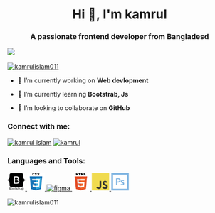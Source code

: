 <h1 align="center">Hi 👋, I'm kamrul</h1>
<h3 align="center">A passionate frontend developer from Bangladesd</h3>

![](https://media.licdn.com/dms/image/D5616AQG9fsgewJTrxw/profile-displaybackgroundimage-shrink_350_1400/0/1675423863787?e=1684972800&v=beta&t=D7ar1izbY7JFiFogBR2m-yxG-Dnre33y6dHlZ7XaDaE)









<p align="left"> <a href="https://github.com/ryo-ma/github-profile-trophy"><img src="https://github-profile-trophy.vercel.app/?username=kamrulislam011" alt="kamrulislam011" /></a> </p>

- 🔭 I’m currently working on **Web devlopment**

- 🌱 I’m currently learning **Bootstrab, Js**

- 👯 I’m looking to collaborate on **GitHub**

<h3 align="left">Connect with me:</h3>
<p align="left">
<a href="https://linkedin.com/in/kamrul-islam-abb04b20b" target="_blank"><img align="center" src="https://raw.githubusercontent.com/rahuldkjain/github-profile-readme-generator/master/src/images/icons/Social/linked-in-alt.svg" alt="kamrul islam" height="30" width="40" /></a>
<a href="https://fb.com/AlokitoKamrul" target="_blank"><img align="center" src="https://raw.githubusercontent.com/rahuldkjain/github-profile-readme-generator/master/src/images/icons/Social/facebook.svg" alt="kamrul" height="30" width="40" /></a>
</p>

<h3 align="left">Languages and Tools:</h3>
<p align="left"> <a href="https://getbootstrap.com" target="_blank" rel="noreferrer"> <img src="https://raw.githubusercontent.com/devicons/devicon/master/icons/bootstrap/bootstrap-plain-wordmark.svg" alt="bootstrap" width="40" height="40"/> </a> <a href="https://www.w3schools.com/css/" target="_blank" rel="noreferrer"> <img src="https://raw.githubusercontent.com/devicons/devicon/master/icons/css3/css3-original-wordmark.svg" alt="css3" width="40" height="40"/> </a> <a href="https://www.figma.com/" target="_blank" rel="noreferrer"> <img src="https://www.vectorlogo.zone/logos/figma/figma-icon.svg" alt="figma" width="40" height="40"/> </a> <a href="https://www.w3.org/html/" target="_blank" rel="noreferrer"> <img src="https://raw.githubusercontent.com/devicons/devicon/master/icons/html5/html5-original-wordmark.svg" alt="html5" width="40" height="40"/> </a> <a href="https://developer.mozilla.org/en-US/docs/Web/JavaScript" target="_blank" rel="noreferrer"> <img src="https://raw.githubusercontent.com/devicons/devicon/master/icons/javascript/javascript-original.svg" alt="javascript" width="40" height="40"/> </a> <a href="https://www.photoshop.com/en" target="_blank" rel="noreferrer"> <img src="https://raw.githubusercontent.com/devicons/devicon/master/icons/photoshop/photoshop-line.svg" alt="photoshop" width="40" height="40"/> </a> </p>

<p><img align="center" src="https://github-readme-stats.vercel.app/api/top-langs?username=kamrulislam011&show_icons=true&locale=en&layout=compact" alt="kamrulislam011" /></p>

